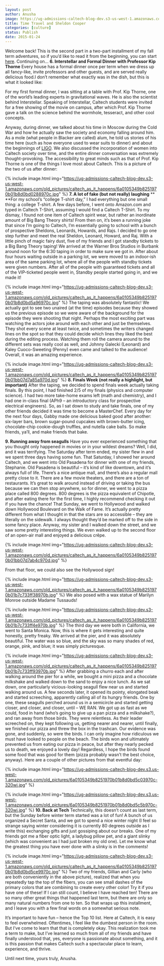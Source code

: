 ```yaml
---
layout: post
author: Anusha
image: https://ug-admissions-caltech-blog-dev.s3-us-west-1.amazonaws.com/old_pictures/caltech_as_it_happens/6a0105349b8251970b01bb07d7a777970d.jpg
title: Time Travel and Sheldon Cooper 
categories: [culture]
status: Publish
date: 2015-01-24
---
```


Welcome back! This is the second part in a two-part installment of my fall term adventures, so if you’d like to read it from the beginning, you can start <a href="https://caltech.typepad.com/caltech_as_it_happens/2015/01/caltech-hogwarts-its-magical.html" target="_self" title="Part One">here</a>. Continuing on…
**6. Interstellar and Formal Dinner with Professor Kip Thorne**
 Every house has a formal dinner once per term when we dress up all fancy-like, invite professors and other guests, and are served really delicious food.I don’t remember what exactly was in the dish, but this is what it looked like:

<span style="font-size: 14px;">For my first formal dinner, I was sitting at a table with Prof. Kip Thorne, one of the world’s leading experts in gravitational waves. He is also the scientist behind Interstellar. Speaking of Interstellar, Caltech students were invited for a free showing of the movie on campus, after which Prof. Kip Thorne gave a talk on the science behind the wormhole, tesseract, and other cool concepts.

 Anyway, during dinner, we talked about his time in Moscow during the Cold War and how he actually saw the society and economy falling around him. As a mole (what people in Blacker are called) alum, he told us stories of his time here (such as how everyone used to wear suits to dinner) and about the beginnings of <a href="https://www.ligo.caltech.edu/" target="_self" title="LIGO">LIGO</a>. We also discussed the incorporation of women into Caltech society over time, and the entire dinner conversation was extremely thought-provoking. The accessibility to great minds such as that of Prof. Kip Thorne is one of the things I love most about Caltech. This is a picture of the two of us after dinner:


{% include image.html img="https://ug-admissions-caltech-blog-dev.s3-us-west-1.amazonaws.com/old_pictures/caltech_as_it_happens/6a0105349b8251970b01b8d0bd0288970c.jpg" %}
**7. A lot of fake (but not really) laughing**
** **For my school’s “college T-shirt day,” I had everything but one small thing: a college T-shirt. A few days before, I went onto Amazon.com and typed in Caltech T-Shirt, assuming I would find a Caltech T-Shirt. To my dismay, I found not one item of Caltech spirit wear, but rather an inordinate amount of Big Bang Theory shirts! From then on, it’s been a running joke that since I’m going to Caltech, I’m essentially going to school with a bunch of prospective Sheldons, Leonards, Howards, and Rajs. I decided to go one step further and meet the real Sheldon, Leonard, Howard, and Raj. With a little pinch of magic fairy dust, five of my friends and I got standby tickets to a Big Bang Theory taping!
 We arrived at the Warner Bros Studios in Burbank around noon for the 6:30 taping in order to make sure we got in. After about four hours waiting outside in a parking lot, we were moved to an indoor-ish area of the same parking lot, where all of the people with standby tickets were given numbers. After all of the people with guaranteed tickets and all of the VIP-ticketed people went in, Standby people started going in, and we made it!


{% include image.html img="https://ug-admissions-caltech-blog-dev.s3-us-west-1.amazonaws.com/old_pictures/caltech_as_it_happens/6a0105349b8251970b01b8d0bd5a96970c.jpg" %}
 The taping was absolutely fantastic! We actually got to see two unaired (at the time) episodes because they showed us the previous episode so we were aware of the background for the episode they were shooting that night. Perhaps the most exciting part was watching the actors joke around with each other and just be themselves. They shot every scene at least twice, and sometimes the writers changed lines on the spot so that they could decide which lines they liked the best during the editing process. Watching them roll the camera around to the different sets was really cool as well, and Johnny Galecki (Leonard) and Kaley Cuoco-Sweeting (Penny) even came and talked to the audience! Overall, it was an amazing experience.


{% include image.html img="https://ug-admissions-caltech-blog-dev.s3-us-west-1.amazonaws.com/old_pictures/caltech_as_it_happens/6a0105349b8251970b01bb07d7a85a970d.jpg" %}
**8. Finals Week (not really a highlight, but important)**
 After the taping, we decided to spend finals week actually taking finals. By this point, I had finished 2/5 of my finals (physics and computer science). I had two more take-home exams left (math and chemistry), and I had one in-class final (APh9 – an introductory class for prospective electrical engineers). So, as I sat down to study and take finals, one of my other friends decided it was time to become a MasterChef. Every day for the next four days, Gabby made one delicious baked good after another: six-layer bars, brown sugar-pound cupcakes with brown-butter icing, chocolate-chip cookie-dough truffles, and nutella cake balls. So make friends, ya’ll, and make friends that bake.

**9. Running away from seagulls**
 Have you ever experienced something that you thought only happened in movies or in your wildest dreams? Well, I did, and it was terrifying. The Saturday after term ended, my sister flew in and we spent three days having some fun. That Saturday, I showed her around Caltech, and we went into Old Pasadena for dinner with one of my friends, Stephanie. Old Pasadena is beautiful – it’s kind of like downtown, and it’s always full of life. There’s a nice antique mall, and there’s also a regular mall pretty close to it. There are a few movie theaters, and there are a ton of restaurants. It’s great to walk around instead of driving or taking the bus because we can then stop anywhere, so for dinner, we went to a pizza place called 800 degrees. 800 degrees is the pizza equivalent of Chipotle, and after eating there for the first time, I highly recommend checking it out if you have the chance!
That Sunday, we went to Hollywood and walked down Hollywood Boulevard on the Walk of Fame. It’s actually pretty different from what I thought in that the stars are so accessible – they are literally on the sidewalk. I always thought they’d be marked off to the side in some fancy place. Anyway, my sister and I walked down the street, and we saw some pretty interesting things. We even walked up to the second floor of an open-air mall and enjoyed a delicious crêpe.


{% include image.html img="https://ug-admissions-caltech-blog-dev.s3-us-west-1.amazonaws.com/old_pictures/caltech_as_it_happens/6a0105349b8251970b01bb07d7ab4c970d.jpg" %}
 
From that floor, we could also see the Hollywood sign!


{% include image.html img="https://ug-admissions-caltech-blog-dev.s3-us-west-1.amazonaws.com/old_pictures/caltech_as_it_happens/6a0105349b8251970b01b7c733ff38970b.jpg" %}
We also posed with a wax statue of Marilyn Monroe outside Madame Tussauds!


{% include image.html img="https://ug-admissions-caltech-blog-dev.s3-us-west-1.amazonaws.com/old_pictures/caltech_as_it_happens/6a0105349b8251970b01b7c733ff4e970b.jpg" %}
The third day we were both in California, we went to Santa Monica. Now, this is where it gets interesting and quite honestly, pretty freaky. We arrived at the pier, and it was absolutely beautiful. The water was so blue, and the sky was so many shades of red, orange, pink, and blue; it was simply picturesque.


{% include image.html img="https://ug-admissions-caltech-blog-dev.s3-us-west-1.amazonaws.com/old_pictures/caltech_as_it_happens/6a0105349b8251970b01b7c733ff93970b.jpg" %}
After grabbing a churro each and after walking around the pier for a while, we bought a mini pizza and a chocolate milkshake and walked down to the sand to enjoy a nice lunch. As we sat down, one particularly vicious-looking seagull flew near us and started walking around us. A few seconds later, it opened its pointy, elongated beak and started screeching, apparently calling all of its hungry friends. One by one, these seagulls perched around us in a semicircle and started getting closer, and closer, and closer, until – WE RAN. We got up as fast as we could, food in hand (who’s going to give up a pan pizza and a milkshake?), and ran away from those birds. They were relentless. As their leader screeched on, they kept following us, getting nearer and nearer, until finally, we finished our pizza and threw the box in the trashcan. Our evidence was gone, and suddenly, so were the birds. I can only imagine how ridiculous we must have looked to people on the beach. The birds won and ultimately prevented us from eating our pizza in peace, but after they nearly pecked us to death, we enjoyed a lovely day! Regardless, I hope the birds found some food that was good for them (pizza probably wasn’t the best choice, anyway). Here are a couple of other pictures from that eventful day:


{% include image.html img="https://ug-admissions-caltech-blog-dev.s3.us-west-1.amazonaws.com/old_pictures/6a0105349b8251970b01b8d0bd5c03970c-320wi.jpg" %}


{% include image.html img="https://ug-admissions-caltech-blog-dev.s3.us-west-1.amazonaws.com/old_pictures/6a0105349b8251970b01b8d0bd5c5b970c-320wi.jpg" %}
**10. Back at Tech**
 Technically, this doesn’t count as last term, but the Sunday before winter term started was a lot of fun! A bunch of us organized a Secret Santa, and we got to spend a nice winter night (I feel so strange saying winter considering it is currently 80 degrees outside as I write this) exchanging gifts and just gossiping about our breaks. One of my friends got me a fiber optic light, a ladybug pillow pet, and a giant slinky (which was convenient as I had just broken my old one). Let me know what the greatest thing you have ever done with a slinky is in the comments!


{% include image.html img="https://ug-admissions-caltech-blog-dev.s3-us-west-1.amazonaws.com/old_pictures/caltech_as_it_happens/6a0105349b8251970b01b8d0bd5ce9970c.jpg" %}
Two of my friends, Gillian and Carly (who are both conveniently in the above picture), realized that when you repeatedly tap the top of the fibers, you can see small dashes of the primary colors that are combining to create every other color! Try it if you have one of these!
If I can still count, I believe I have reached ten! There are so many other great things that happened last term, but there are only so many natural numbers from one to ten. So that wraps up this installment, and I leave you with a few final words on a somewhat serious note.

It’s important to have fun – hence the Top 10 list. Here at Caltech, it is easy to feel overwhelmed. Oftentimes, I feel like the dumbest person in the room. But I’ve come to learn that that is completely okay. This realization took me a term to make, but I’ve learned so much from all of my friends and have finally understood that, yes, everyone is passionate about something, and it is this passion that makes Caltech such a spectacular place to learn, experience, and thrive.

Until next time, yours truly, Anusha.

